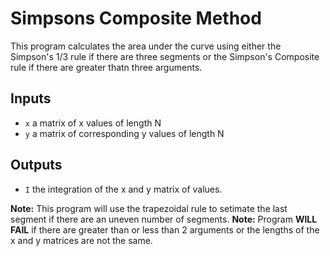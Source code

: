 Simpsons Composite Method
=========================
This program calculates the area under the curve using either the Simpson's 1/3 rule if there are three segments or the Simpson's Composite rule if there are greater thatn three arguments.
## Inputs
* `x` a matrix of x values of length N
* `y` a matrix of corresponding y values of length N 
## Outputs
* `I` the integration of the x and y matrix of values.

__Note:__ This program will use the trapezoidal rule to setimate the last segment if there are an uneven number of segments.
__Note:__ Program __WILL FAIL__ if there are greater than or less than 2 arguments or the lengths of the x and y matrices are not the same.

